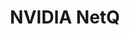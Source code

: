 ---
title: NVIDIA NetQ
layout: pdf
product: Cumulus NetQ
type: pdf
bookhidden: true
version: "4.12"
imgData: cumulus-netq
siteSlug: cumulus-netq
pdfhidden: true

---
